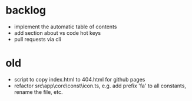 # backlog

- implement the automatic table of contents
- add section about vs code hot keys
- pull requests via cli

# old

- script to copy index.html to 404.html for github pages
- refactor src\app\core\const\icon.ts, e.g. add prefix 'fa' to all constants, rename the file, etc.

